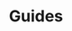 ---
order: 170
xref: guides
title: Guides
description: Information on the best practice usage of Chocolatey
---